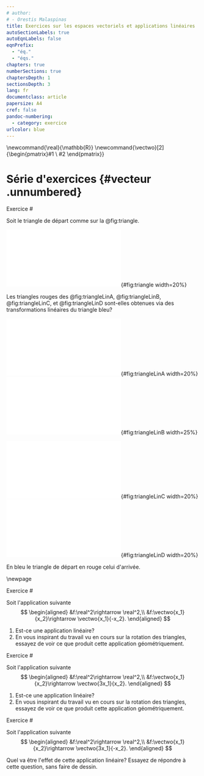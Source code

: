 ```yaml
---
# author:
# - Orestis Malaspinas
title: Exercices sur les espaces vectoriels et applications linéaires
autoSectionLabels: true
autoEqnLabels: false
eqnPrefix: 
  - "éq."
  - "éqs."
chapters: true
numberSections: true
chaptersDepth: 1
sectionsDepth: 3
lang: fr
documentclass: article
papersize: A4
cref: false
pandoc-numbering:
  - category: exercice
urlcolor: blue
---
```

\newcommand{\real}{\mathbb{R}}
\newcommand{\vectwo}[2]{\begin{pmatrix}#1 \\ #2 \end{pmatrix}}

Série d'exercices {#vecteur .unnumbered}
=================

Exercice #

Soit le triangle de départ comme sur la @fig:triangle.

![Un triangle de départ bleu](../figs/triangle_seg_bw.pdf){#fig:triangle width=20%}

Les triangles rouges des @fig:triangleLinA, @fig:triangleLinB, @fig:triangleLinC, et @fig:triangleLinD sont-elles obtenues via des transformations linéaires du triangle bleu?

<div id="fig:triangleLin">

![](../figs/triangle_dil_bw.pdf){#fig:triangleLinA width=20%}
![](../figs/triangle_tra_bw.pdf){#fig:triangleLinB width=25%}

![](../figs/triangle_def_bw.pdf){#fig:triangleLinC width=20%}
![](../figs/triangle_dil_rot_bw.pdf){#fig:triangleLinD width=20%}

En bleu le triangle de départ en rouge celui d'arrivée. 

</div>

\newpage

Exercice #

Soit l'application suivante
$$ 
\begin{aligned}
&f:\real^2\rightarrow \real^2,\\
&f:\vectwo{x_1}{x_2}\rightarrow \vectwo{x_1}{-x_2}.
\end{aligned}
$$

1. Est-ce une application linéaire?
2. En vous inspirant du travail vu en cours sur la rotation des triangles, essayez de voir ce que produit cette application
géométriquement.

Exercice #

Soit l'application suivante
$$ 
\begin{aligned}
&f:\real^2\rightarrow \real^2,\\
&f:\vectwo{x_1}{x_2}\rightarrow \vectwo{3x_1}{x_2}.
\end{aligned}
$$

1. Est-ce une application linéaire?
2. En vous inspirant du travail vu en cours sur la rotation des triangles, essayez de voir ce que produit cette application
géométriquement.

Exercice #

Soit l'application suivante
$$ 
\begin{aligned}
&f:\real^2\rightarrow \real^2,\\
&f:\vectwo{x_1}{x_2}\rightarrow \vectwo{3x_1}{-x_2}.
\end{aligned}
$$

Quel va être l'effet de cette application linéaire? Essayez de répondre à cette question, sans faire de dessin.






